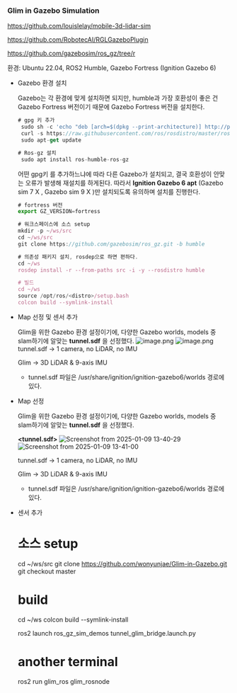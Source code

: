### Glim in Gazebo Simulation

https://github.com/louislelay/mobile-3d-lidar-sim

https://github.com/RobotecAI/RGLGazeboPlugin

https://github.com/gazebosim/ros_gz/tree/r

환경: Ubuntu 22.04, ROS2 Humble, Gazebo Fortress (Ignition Gazebo 6)

- Gazebo 환경 설치
    
    Gazebo는 각 환경에 맞게 설치하면 되지만, humble과 가장 호환성이 좋은 건 Gazebo Fortress 버전이기 때문에 Gazebo Fortress 버전을 설치한다. 
    
    ```jsx
    # gpg 키 추가
     sudo sh -c 'echo "deb [arch=$(dpkg --print-architecture)] http://packages.ros.org/ros2/ubuntu $(lsb_release -cs) main" > /etc/apt/sources.list.d/ros2-latest.list'
     curl -s https://raw.githubusercontent.com/ros/rosdistro/master/ros.asc | sudo apt-key add -
     sudo apt-get update
    
    # Ros-gz 설치 
     sudo apt install ros-humble-ros-gz
    ```
    
    어떤 gpg키 를 추가하느냐에 따라 다른 Gazebo가 설치되고, 결국 호환성이 안맞는 오류가 발생해 재설치를 하게된다. 따라서 **Ignition Gazebo 6 apt** (Gazebo sim 7 X , Gazebo sim 9 X )만 설치되도록 유의하며 설치를 진행한다.
    
    ```jsx
    # fortress 버전
    export GZ_VERSION=fortress
    
    # 워크스페이스에 소스 setup
    mkdir -p ~/ws/src
    cd ~/ws/src
    git clone https://github.com/gazebosim/ros_gz.git -b humble
    
    # 의존성 패키지 설치, rosdep으로 하면 편하다.
    cd ~/ws
    rosdep install -r --from-paths src -i -y --rosdistro humble
    
    # 빌드
    cd ~/ws
    source /opt/ros/<distro>/setup.bash
    colcon build --symlink-install
    ```
    
- Map 선정 및 센서 추가
    
    Glim을 위한 Gazebo 환경 설정이기에, 다양한 Gazebo worlds, models 중 slam하기에 알맞는 **tunnel.sdf** 을 선정했다.
    ![image.png](https://prod-files-secure.s3.us-west-2.amazonaws.com/5578a23c-701f-49f5-9f57-ef1697adb8f3/a2431c31-9f3a-4475-8339-ecd944ddbc27/image.png)
    ![image.png](https://prod-files-secure.s3.us-west-2.amazonaws.com/5578a23c-701f-49f5-9f57-ef1697adb8f3/ccadb8af-fb55-4efd-8e8c-59ceb80450c6/image.png)
    tunnel.sdf → 1 camera, no LiDAR, no IMU
    
    Glim → 3D LiDAR & 9-axis IMU
    
    - tunnel.sdf 파일은 /usr/share/ignition/ignition-gazebo6/worlds 경로에 있다.
- Map 선정
    
    Glim을 위한 Gazebo 환경 설정이기에, 다양한 Gazebo worlds, models 중 slam하기에 알맞는 **tunnel.sdf** 을 선정했다.
    
    **<tunnel.sdf>**
    ![Screenshot from 2025-01-09 13-40-29](https://github.com/user-attachments/assets/512365cb-1db9-47c4-983a-daa2a0d553bc)
    ![Screenshot from 2025-01-09 13-41-00](https://github.com/user-attachments/assets/98493eca-17de-4720-809e-37292fa40cc6)
    
    tunnel.sdf → 1 camera, no LiDAR, no IMU
    
    Glim → 3D LiDAR & 9-axis IMU
    
    - tunnel.sdf 파일은 /usr/share/ignition/ignition-gazebo6/worlds 경로에 있다.
    
- 센서 추가
  
    # 소스 setup
    cd ~/ws/src
    git clone https://github.com/wonyunjae/Glim-in-Gazebo.git
    git checkout master
    
    # build
    cd ~/ws 
    colcon build --symlink-install
    
    ros2 launch ros_gz_sim_demos tunnel_glim_bridge.launch.py
    
    # another terminal
    ros2 run glim_ros glim_rosnode
  
    
   
